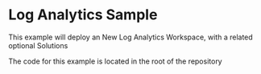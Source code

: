 # Log Analytics Sample

This example will deploy an New Log Analytics Workspace, with a related optional Solutions

The code for this example is located in the root of the repository
